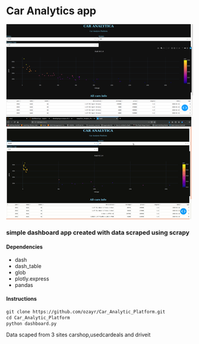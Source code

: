 # Car Analytics app 

![](car_analytics.png)
![](demo.gif)


### simple dashboard app created with data scraped using scrapy

#### Dependencies

* dash 
* dash_table 
* glob
* plotly.express
* pandas

#### Instructions 
```
git clone https://github.com/ozayr/Car_Analytic_Platform.git
cd Car_Analytic_Platform
python dashboard.py
```

Data scaped from 3 sites carshop,usedcardeals and driveit 

